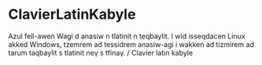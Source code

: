 # ClavierLatinKabyle
Azul fell-awen
Wagi d anasiw n tlatinit n teqbaylit.
I wid isseqdacen Linux akked Windows, tzemrem ad tessidrem anasiw-agi i wakken ad tizmirem ad tarum taqbaylit s tlatinit neγ s tfinaγ.
/ Clavier latin kabyle
